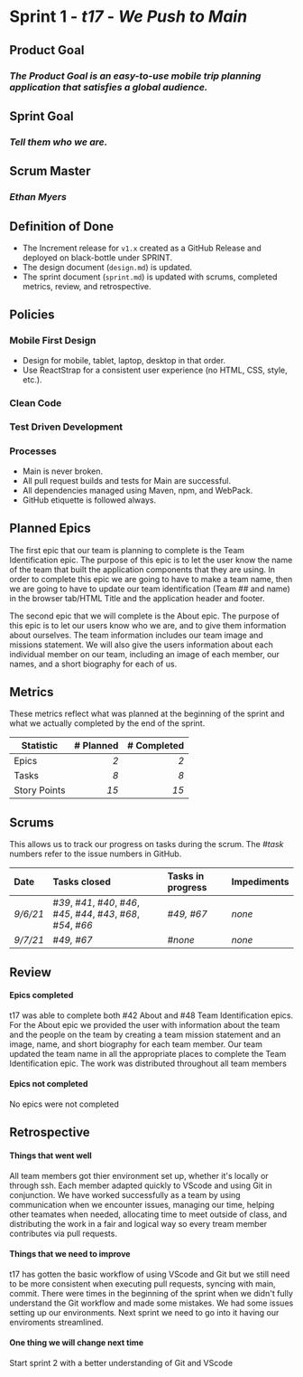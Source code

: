 # Sprint 1 - *t17* - *We Push to Main*

## Product Goal
### *The Product Goal is an easy-to-use mobile trip planning application that satisfies a global audience.*

## Sprint Goal
### *Tell them who we are.*

## Scrum Master
### *Ethan Myers*

## Definition of Done

* The Increment release for `v1.x` created as a GitHub Release and deployed on black-bottle under SPRINT.
* The design document (`design.md`) is updated.
* The sprint document (`sprint.md`) is updated with scrums, completed metrics, review, and retrospective.


## Policies

### Mobile First Design
* Design for mobile, tablet, laptop, desktop in that order.
* Use ReactStrap for a consistent user experience (no HTML, CSS, style, etc.).

### Clean Code

### Test Driven Development

### Processes
* Main is never broken. 
* All pull request builds and tests for Main are successful.
* All dependencies managed using Maven, npm, and WebPack.
* GitHub etiquette is followed always.


## Planned Epics

The first epic that our team is planning to complete is the Team Identification epic. The purpose of this epic is to let the user know the name of the team that built the application components that they are using. In order to complete this epic we are going to have to make a team name, then we are going to have to update our team identification (Team ## and name) in the browser tab/HTML Title and the application header and footer.

The second epic that we will complete is the About epic.  The purpose of this epic is to let our users know who we are, and to give them information about ourselves.  The team information includes our team image and missions statement.  We will also give the users information about each individual member on our team, including an image of each member, our names, and a short biography for each of us. 

## Metrics

These metrics reflect what was planned at the beginning of the sprint and what we actually completed by the end of the sprint.

| Statistic | # Planned | # Completed |
| --- | ---: | ---: |
| Epics | *2* | *2* |
| Tasks |  *8*   | *8* | 
| Story Points |  *15*  | *15* | 


## Scrums

This allows us to track our progress on tasks during the scrum.
The #*task* numbers refer to the issue numbers in GitHub.

| Date | Tasks closed  | Tasks in progress | Impediments |
| :--- | :--- | :--- | :--- |
| *9/6/21* | #*39*, #*41*, #*40*, #*46*, #*45*, #*44*, #*43*, #*68*, #*54*, #*66* | #*49, #67* | *none* |
| *9/7/21* |  #*49, #67* | #*none* | *none* | 


## Review

#### Epics completed  
<p>t17 was able to complete both #42 About and #48 Team Identification epics. For the About epic we provided the user with information about the team and the people on the team by creating a team mission statement and an image, name, and short biography for each team member. Our team updated the team name in all the appropriate places to complete the Team Identification epic. The work was distributed throughout all team members</p>

#### Epics not completed 
<p> No epics were not completed</p>

## Retrospective

#### Things that went well
<p> All team members got thier environment set up, whether it's locally or through ssh. Each member adapted quickly to VScode and using Git in conjunction. We have worked successfully as a team by using communication when we encounter issues, managing our time, helping other teamates when needed, allocating time to meet outside of class, and distributing the work in a fair and logical way so every tream member contributes via pull requests.</p>

#### Things that we need to improve
<p> t17 has gotten the basic workflow of using VScode and Git but we still need to be more consistent when executing pull requests, syncing with main, commit. There were times in the beginning of the sprint when we didn't fully understand the Git workflow and made some mistakes. We had some issues setting up our environments. Next sprint we need to go into it having our enviroments streamlined.</p>

#### One thing we will change next time
<p>Start sprint 2 with a better understanding of Git and VScode</p>
